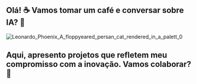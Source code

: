 ## Olá! ☕ **Vamos tomar um café e conversar sobre IA?** 🚀
![Leonardo_Phoenix_A_floppyeared_persan_cat_rendered_in_a_palett_0](https://github.com/user-attachments/assets/4b21ced0-4492-49a3-a543-50c3119bb920)
## Aqui, apresento projetos que refletem meu compromisso com a inovação. Vamos colaborar? 🌟


